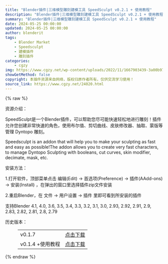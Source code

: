 ```yaml
---
title: "Blender插件|三维模型雕刻建模工具 SpeedSculpt v0.2.1 + 使用教程"
description: "Blender插件|三维模型雕刻建模工具 SpeedSculpt v0.2.1 + 使用教程"
summary: "Blender插件|三维模型雕刻建模工具 SpeedSculpt v0.2.1 + 使用教程"
date: 2024-05-25 00:00:00
updated: 2024-05-25 00:00:00
author: blenderit
tags: 
    - Blender Market
    - Speedsculpt
    - 建模插件
    - 雕刻插件
categories:
    - cgzy
img: https://www.cgzy.net/wp-content/uploads/2022/11/1667903439-3a00b973841276b.jpg
showGetMethod: false
copyright: 本插件资源来自网络，版权归原作者所有，仅供交流学习使用！
source_link: https://www.cgzy.net/24020.html
---
```


{% raw %}
<div class="wp-block-pandastudio-title"><div class="title_style_01"><p>资源介绍：</p></div></div><p class="is-style-text-indent-2em">SpeedSculpt是一个Blender插件，可以帮助您尽可能快速轻松地进行雕刻！插件允许您创建非常快速的角色，使用布尔值、剪切曲线、皮肤修改器、抽取、蒙版等管理 Dyntopo 雕刻。</p><p>Speedsculpt is an addon that will help you to make your sculpting as fast and easy as possible!The addon allows you to create very fast characters, to manage Dyntopo Sculpting with booleans, cut curves, skin modifier, decimate, mask, etc.</p><div class="wp-block-pandastudio-title"><div class="title_style_01"><p>安装方法：</p></div></div><p>1.打开软件，顶部菜单点击 编辑(Edit) → 首选项(Preference) → 插件(AAdd-ons) → 安装(Install) ，在弹出的窗口里选择插件zip文件安装</p><p>2.重启Blender，在 文件 → 用户设置 → 插件 里即可看到所安装的插件</p><div class="wp-block-pandastudio-tips"><div class="tip success "><p>支持Blender 4.1, 4.0, 3.6, 3.5, 3.4, 3.3, 3.2, 3.1, 3.0, 2.93, 2.92, 2.91, 2.9, 2.83, 2.82, 2.81, 2.8, 2.79</p>
</div></div><div class="wp-block-pandastudio-title"><div class="title_style_01"><p>历史版本：</p></div></div><figure class="wp-block-table has-medium-font-size"><table><tbody><tr><td>v0.1.7</td><td><a href="https://www.cgzy.net/go?_=0fae64c7efaHR0cHM6Ly9wYW4uYmFpZHUuY29tL3MvMW5SQlFyNXp0aF9qTER3M09RTXJvWkE%2FcHdkPTA0aXQ%3D" target="_blank">点击下载</a></td></tr><tr><td>v0.1.4 +使用教程</td><td><a href="https://www.cgzy.net/go?_=e88fd1ad8faHR0cHM6Ly9wYW4uYmFpZHUuY29tL3MvMXBYX2ZvZjVrZ0c1NlRCNW1RZUNaLXc%2FcHdkPWh2dHk%3D" target="_blank">点击下载</a></td></tr></tbody></table></figure>
<div style="display: none">cgzy</div>
{% endraw %}